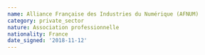 ```yaml
---
name: Alliance Française des Industries du Numérique (AFNUM)
category: private_sector
nature: Association professionnelle 
nationality: France
date_signed: '2018-11-12'
---
```

    